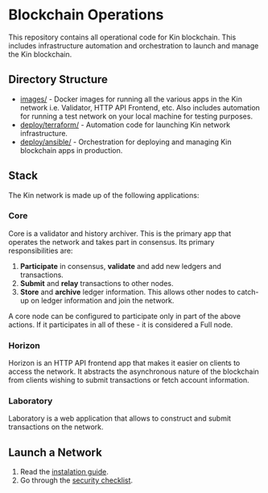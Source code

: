 # Blockchain Operations

This repository contains all operational code for Kin blockchain.
This includes infrastructure automation and orchestration to launch and manage the Kin blockchain.

## Directory Structure

- [images/](images) - Docker images for running all the various apps in the Kin network i.e. Validator, HTTP API Frontend, etc.
Also includes automation for running a test network on your local machine for testing purposes.
- [deploy/terraform/](deploy/terraform) - Automation code for launching Kin network infrastructure.
- [deploy/ansible/](deploy/ansible) - Orchestration for deploying and managing Kin blockchain apps in production.

## Stack

The Kin network is made up of the following applications:

### Core

Core is a validator and history archiver. This is the primary app that operates the network and takes part in consensus.
Its primary responsibilities are:

1. **Participate** in consensus, **validate** and add new ledgers and transactions.
1. **Submit** and **relay** transactions to other nodes.
1. **Store** and **archive** ledger information. This allows other nodes to catch-up on ledger information and join the network.

A core node can be configured to participate only in part of the above actions.
If it participates in all of these - it is considered a Full node.

### Horizon

Horizon is an HTTP API frontend app that makes it easier on clients to access the network.
It abstracts the asynchronous nature of the blockchain from clients wishing to submit transactions or fetch account information.

### Laboratory

Laboratory is a web application that allows to construct and submit transactions on the network.

## Launch a Network

1. Read the [instalation guide](INSTALL.md).
1. Go through the [security checklist](SECURITY.md).

